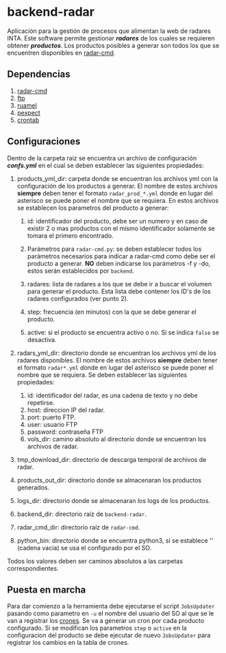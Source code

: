 # backend-radar
Aplicación para la gestión de procesos que alimentan la web de radares INTA.
Este software permite gestionar _**radares**_ de los cuales se requieren obtener _**productos**_. Los productos posibles a generar son todos los
que se encuentren disponibles en [radar-cmd](https://github.com/INTA-Radar/radar-cmd).

## Dependencias 

1. [radar-cmd](https://github.com/INTA-Radar/radar-cmd)
2. [ftp](https://packages.ubuntu.com/bionic/ftp)  
3. [ruamel](https://pypi.org/project/ruamel.yaml/)
4. [pexpect](https://pypi.org/project/pexpect/)
5. [crontab](https://pypi.org/project/crontab/)

## Configuraciones

Dentro de la carpeta raiz se encuentra un archivo de configuración _**confs.yml**_ en el 
cual se deben establecer las siguientes propiedades:
1. products_yml_dir: carpeta donde se encuentran los archivos yml 
con la configuración de los productos a generar. El nombre de estos archivos
**siempre** deben tener el formato `radar_prod_*.yml` donde en lugar del asterisco
se puede poner el nombre que se requiera. 
En estos archivos se establecen los parametros del producto a generar:
    1. id: identificador del producto, debe ser un numero y en caso de existir 2 o mas
    productos con el mismo identificador solamente se tomara el primero encontrado.
    
    2. Parámetros para `radar-cmd.py`: se deben establecer todos los parámetros necesarios
    para indicar a radar-cmd como debe ser el producto a generar. **NO** deben indicarse los parámetros -f y -do, estos 
    serán establecidos por `backend`.
    
    3. radares: lista de radares a los que se debe ir a buscar el volumen para
    generar el producto. Esta lista debe contener los ID's de los radares configurados (ver punto 2).
    
    4. step: frecuencia (en minutos) con la que se debe generar el producto.
    
    5. active: si el producto se encuentra activo o no. Si se indica `false` se desactiva. 
2. radars_yml_dir: directorio donde se encuentran los archivos yml de los radares disponibles.
El nombre de estos archivos
**siempre** deben tener el formato `radar*.yml` donde en lugar del asterisco
se puede poner el nombre que se requiera. 
Se deben establecer las siguientes propiedades:
    1. id: identificador del radar, es una cadena de texto y no debe repetirse.
    2. host: direccion IP del radar.
    3. port: puerto FTP.
    4. user: usuario FTP
    5. password: contraseña FTP
    6. vols_dir: camino absoluto al directorio donde se encuentran los archivos de radar. 
    
3. tmp_download_dir: directorio de descarga temporal de archivos de radar.
4. products_out_dir: directorio donde se almacenaran los productos generados.
5. logs_dir: directorio donde se almacenaran los logs de los productos.
6. backend_dir: directorio raíz de `backend-radar`.
7. radar_cmd_dir: directorio raíz de `radar-cmd`.
8. python_bin: directorio donde se encuentra python3, si se establece '' (cadena vacia) se usa 
el configurado por el SO.

Todos los valores deben ser caminos absolutos a las carpetas correspondientes.

## Puesta en marcha

Para dar comienzo a la herramienta debe ejecutarse el script `JobsUpdater` pasando como
parametro en `-u` el nombre del usuario del SO al que se le van a registrar los [crones](https://es.wikipedia.org/wiki/Cron_(Unix)). 
Se va a generar un cron por cada producto configurado. Si se modifican los parametros `step`
o `active` en la configuracion del producto se debe ejecutar de nuevo `JobsUpdater` para 
registrar los cambios en la tabla de crones.
